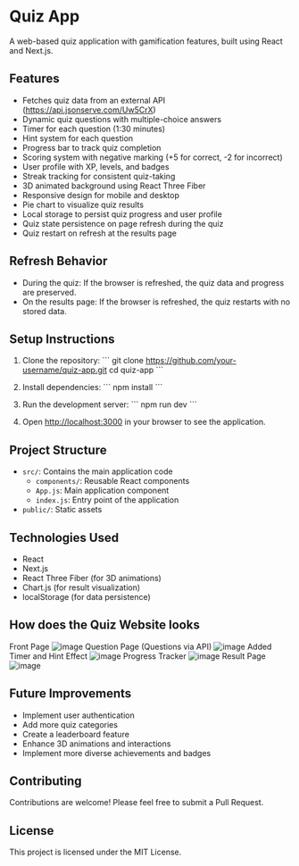 # Quiz App

A web-based quiz application with gamification features, built using React and Next.js.

## Features

- Fetches quiz data from an external API (https://api.jsonserve.com/Uw5CrX)
- Dynamic quiz questions with multiple-choice answers
- Timer for each question (1:30 minutes)
- Hint system for each question
- Progress bar to track quiz completion
- Scoring system with negative marking (+5 for correct, -2 for incorrect)
- User profile with XP, levels, and badges
- Streak tracking for consistent quiz-taking
- 3D animated background using React Three Fiber
- Responsive design for mobile and desktop
- Pie chart to visualize quiz results
- Local storage to persist quiz progress and user profile
- Quiz state persistence on page refresh during the quiz
- Quiz restart on refresh at the results page

## Refresh Behavior

- During the quiz: If the browser is refreshed, the quiz data and progress are preserved.
- On the results page: If the browser is refreshed, the quiz restarts with no stored data.

## Setup Instructions

1. Clone the repository:
   \`\`\`
   git clone https://github.com/your-username/quiz-app.git
   cd quiz-app
   \`\`\`

2. Install dependencies:
   \`\`\`
   npm install
   \`\`\`

3. Run the development server:
   \`\`\`
   npm run dev
   \`\`\`

4. Open [http://localhost:3000](http://localhost:3000) in your browser to see the application.

## Project Structure

- `src/`: Contains the main application code
  - `components/`: Reusable React components
  - `App.js`: Main application component
  - `index.js`: Entry point of the application
- `public/`: Static assets

## Technologies Used

- React
- Next.js
- React Three Fiber (for 3D animations)
- Chart.js (for result visualization)
- localStorage (for data persistence)

## How does the Quiz Website looks 
Front Page 
![image](https://github.com/user-attachments/assets/9cb77bdf-7e79-4cd4-8b83-2961653136a6)
Question Page (Questions via API)
![image](https://github.com/user-attachments/assets/a526b8c2-e5a5-4669-b150-435d62e4379c)
Added Timer and Hint Effect
![image](https://github.com/user-attachments/assets/ae39d600-3c6b-419e-8a28-0eca03782360)
Progress Tracker
![image](https://github.com/user-attachments/assets/31a44976-e03c-4921-acc1-5f6489254d81)
Result Page 
![image](https://github.com/user-attachments/assets/b1c274df-a260-4d86-83bf-40dba2b403c4)

## Future Improvements

- Implement user authentication
- Add more quiz categories
- Create a leaderboard feature
- Enhance 3D animations and interactions
- Implement more diverse achievements and badges

## Contributing

Contributions are welcome! Please feel free to submit a Pull Request.

## License

This project is licensed under the MIT License.

